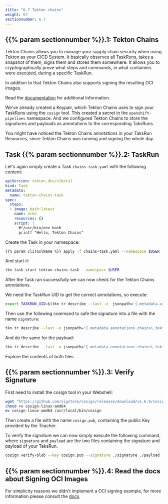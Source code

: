 ```yaml
---
title: "6.7 Tekton chains"
weight: 67
sectionnumber: 6.7
---
```


## {{% param sectionnumber %}}.1: Tekton Chains

Tekton Chains allows you to manage your supply chain security when using Tekton as your CICD System. It basically observes all TaskRuns, takes a snapshot of them, signs them and stores them somewhere. It allows you to cryptographically prove what steps and commands, in what containers were executed, during a specific TaskRun.

In addition to that Tekton Chains also supports signing the resulting OCI images.

Read the [documentation](https://tekton.dev/docs/chains/) for additional Information.

We've already created a Keypair, which Tekton Chains uses to sign your TaskRuns using the `cosign` tool. This created a secret in the `openshift-pipelines` namespace. And we configured Tekton Chains to store the signatures and payloads as annotations to the corresponding TaksRuns.

You might have noticed the Tekton Chains annotations in your TaksRun Resources, since Tekton Chains was running and signing the whole day.


## Task {{% param sectionnumber %}}.2: TaskRun

Let's again simply create a Task `chains-task.yaml` with the following content:

```yaml
apiVersion: tekton.dev/v1beta1
kind: Task
metadata:
  name: tekton-chains-task
spec:
  steps:
  - image: bash:latest
    name: echo
    resources: {}
    script: |
      #!/usr/bin/env bash
      printf "Hello, Tekton Chains"
```

Create the Task in your namespace:

```bash
{{% param cliToolName %}} apply -f chains-task.yaml --namespace $USER
```

And start it:


```bash
tkn task start tekton-chains-task --namespace $USER
```

After the Task ran successfully we can now check for the Tekton Chains annotations.

We need the TaskRun UID to get the correct annotations, so execute:
```bash
export TASKRUN_UID=$(tkn tr describe --last -o  jsonpath='{.metadata.uid}' --namespace $USER)
```

Then use the following command to safe the signature into a file with the name `signature`:
```bash
tkn tr describe --last -o jsonpath="{.metadata.annotations.chains\.tekton\.dev/signature-taskrun-$TASKRUN_UID}" --namespace $USER > signature
```

And do the same for the payload:
```bash
tkn tr describe --last -o jsonpath="{.metadata.annotations.chains\.tekton\.dev/payload-taskrun-$TASKRUN_UID}" --namespace $USER | base64 -d > payload
```

Explore the contents of both files


## {{% param sectionnumber %}}.3: Verify Signature

First need to install the cosign tool in your Webshell:

```bash
wget "https://github.com/sigstore/cosign/releases/download/v1.6.0/cosign-linux-amd64"
chmod +x cosign-linux-amd64 
mv cosign-linux-amd64 /usr/local/bin/cosign
```

Then create a file with the name `cosign.pub`, containing the public Key provided by the Teacher.

To verify the signature we can now simply execute the following command, where `signature` and `payload` are the two files containing the signature and payload of your TaksRun.

```bash
cosign verify-blob --key cosign.pub --signature ./signature ./payload
```


## {{% param sectionnumber %}}.4: Read the docs about Signing OCI Images

For simplicity reasons we didn't implement a OCI signing example, for more information please consult the [docs](https://docs.openshift.com/container-platform/4.11/cicd/pipelines/using-tekton-chains-for-openshift-pipelines-supply-chain-security.html#using-tekton-chains-to-sign-and-verify-image-and-provenance_using-tekton-chains-for-openshift-pipelines-supply-chain-security).
